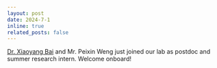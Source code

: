 ```yaml
---
layout: post
date: 2024-7-1
inline: true
related_posts: false
---
```

[Dr. Xiaoyang Bai](https://andrewbxy.github.io/) and Mr. Peixin Weng just joined our lab as postdoc and summer research intern. Welcome onboard!
